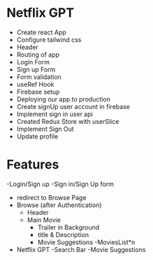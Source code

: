# Netflix GPT

- Create react App
- Configure tailwind css
- Header
- Routing of app
- Login Form
- Sign up Form
- Form validation
- useRef Hook
- Firebase setup
- Deploying our app to production
- Create signUp user account in firebase
- Implement sign in user api
- Created Redux Store with userSlice
- Implement Sign Out
- Update profile

# Features

-Login/Sign up
-Sign in/Sign Up form

- redirect to Browse Page
- Browse (after Authentication)
  - Header
  - Main Movie
    - Trailer in Background
    - title & Description
    - Movie Suggestions
      -MoviesList\*n
- Netflix GPT
  -Search Bar
  -Movie Suggestions
